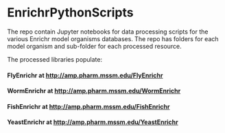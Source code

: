 # EnrichrPythonScripts
The repo contain Jupyter notebooks for data processing scripts for the various Enrichr model organisms databases. The repo has folders for each model organism and sub-folder for each processed resource.

The processed libraries populate:

#### FlyEnrichr at http://amp.pharm.mssm.edu/FlyEnrichr
#### WormEnrichr at http://amp.pharm.mssm.edu/WormEnrichr
#### FishEnrichr at http://amp.pharm.mssm.edu/FishEnrichr
#### YeastEnrichr at http://amp.pharm.mssm.edu/YeastEnrichr


